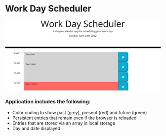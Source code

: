 # Work Day Scheduler
![](./assets/images/WorkDayScheduler.jpg)

### Application includes the following: ###
* Color coding to show past (grey), present (red) and future (green)
* Persistent entries that remain even if the browser is reloaded
* Entries that are stored via an array in local storage
* Day and date displayed
